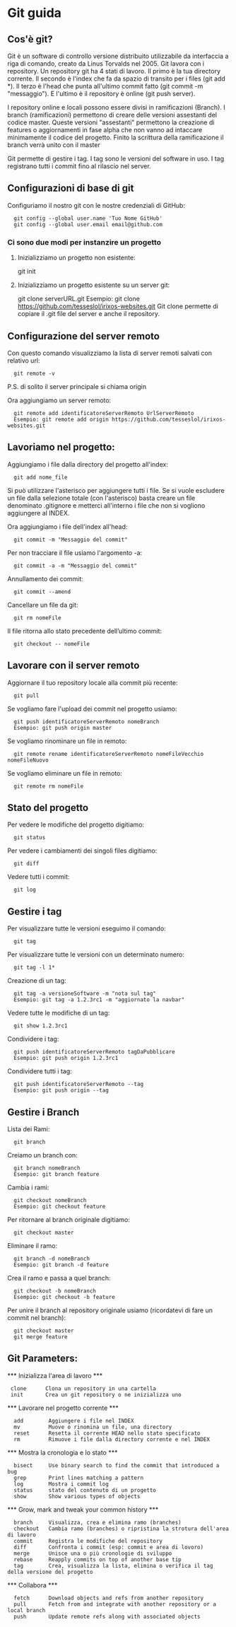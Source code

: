 Git guida
=========
Cos'è git?
-----------
Git è un software di controllo versione distribuito utilizzabile da interfaccia a riga di comando, creato da Linus Torvalds nel 2005. Git lavora con i repository.
Un repository git ha 4 stati di lavoro. Il primo è la tua directory corrente.
Il secondo è l'index che fa da spazio di transito per i files (git add \*). 
Il terzo è l'head che punta all'ultimo commit fatto (git commit -m "messaggio"). E l'ultimo è il repository è online (git push server).<br>

I repository online e locali possono essere divisi in ramificazioni (Branch). 
I branch (ramificazioni) permettono di creare delle versioni assestanti del codice master. Queste versioni "assestanti" permettono la creazione di features o aggiornamenti in fase alpha che non vanno ad intaccare minimamente il codice del progetto. Finito la scrittura della ramificazione il branch verrà unito con il master <br>

Git permette di gestire i tag. I tag sono le versioni del software in uso. I tag registrano tutti i commit fino al rilascio nel server.

Configurazioni di base di git
-----------------------------
Configuriamo il nostro git con le nostre credenziali di GitHub:

      git config --global user.name 'Tuo Nome GitHub'
      git config --global user.email email@github.com

### Ci sono due modi per instanzire un progetto ###
1) Inizializziamo un progetto non esistente:

      git init

2) Inizializziamo un progetto esistente su un server git:
      
      git clone serverURL.git
      Esempio: git clone https://github.com/tesseslol/irixos-websites.git
Git clone permette di copiare il .git file del server e anche il repository.

Configurazione del server remoto
--------------------------------
Con questo comando visualizziamo la lista di server remoti salvati con relativo url:
      
      git remote -v
P.S. di solito il server principale si chiama origin <br>

Ora aggiungiamo un server remoto:

      git remote add identificatoreServerRemoto UrlServerRemoto
      Esempio: git remote add origin https://github.com/tesseslol/irixos-websites.git

Lavoriamo nel progetto:
-----------------------
Aggiungiamo i file dalla directory del progetto all'index:
      
      git add nome_file
Si può utilizzare l'asterisco per aggiungere tutti i file. Se si vuole escludere un file dalla selezione totale (con l'asterisco) basta creare un file denominato .gitignore e metterci all'interno i file che non si vogliono aggiungere al INDEX.<br>

Ora aggiungiamo i file dell'index all'head:

      git commit -m "Messaggio del commit"
Per non tracciare il file usiamo l'argomento -a:

      git commit -a -m "Messaggio del commit"
      
Annullamento dei commit:
      
      git commit --amend

Cancellare un file da git:

      git rm nomeFile
      
Il file ritorna allo stato precedente dell’ultimo commit:
     
      git checkout -- nomeFile


Lavorare con il server remoto
-----------------------------
Aggiornare il tuo repository locale alla commit più recente:
      
      git pull
 Se vogliamo fare l'upload dei commit nel progetto usiamo:
      
      git push identificatoreServerRemoto nomeBranch
      Esempio: git push origin master
Se vogliamo rinominare un file in remoto:
      
      git remote rename identificatoreServerRemoto nomeFileVecchio nomeFileNuovo
Se vogliamo eliminare un file in remoto:

      git remote rm nomeFile
 
Stato del progetto
------------------
Per vedere le modifiche del progetto digitiamo:
      
      git status
Per vedere i cambiamenti dei singoli files digitiamo:

      git diff
Vedere tutti i commit:

      git log
 
Gestire i tag
-------------
Per visualizzare tutte le versioni eseguimo il comando:
      
      git tag
Per visualizzare tutte le versioni con un determinato numero:
      
      git tag -l 1*
Creazione di un tag:

      git tag -a versioneSoftware -m "nota sul tag"
      Esempio: git tag -a 1.2.3rc1 -m "aggiornato la navbar"
Vedere tutte le modifiche di un tag:

      git show 1.2.3rc1
Condividere i tag:

      git push identificatoreServerRemoto tagDaPubblicare
      Esempio: git push origin 1.2.3rc1 
Condividere tutti i tag:

      git push identificatoreServerRemoto --tag
      Esempio: git push origin --tag
            
Gestire i Branch
----------------
Lista dei Rami:

      git branch
Creiamo un branch con:
      
      git branch nomeBranch
      Esempio: git branch feature
Cambia i rami:

      git checkout nomeBranch
      Esempio: git checkout feature
Per ritornare al branch originale digitiamo:

      git checkout master
Eliminare il ramo:
      
      git branch -d nomeBranch
      Esempio: git branch -d feature
Crea il ramo e passa a quel branch:

      git checkout -b nomeBranch
      Esempio: git checkout -b feature
Per unire il branch al repository originale usiamo (ricordatevi di fare un commit nel branch):
      
      git checkout master
      git merge feature

Git Parameters:
---------------
*** Inizializza l'area di lavoro ***
      
     clone      Clona un repository in una cartella
     init       Crea un git repository o ne inizializza uno

*** Lavorare nel progetto corrente ***

      add        Aggiungere i file nel INDEX
      mv         Muove o rinomina un file, una directory
      reset      Resetta il corrente HEAD nello stato specificato
      rm         Rimuove i file dalla directory corrente e nel INDEX

*** Mostra la cronologia e lo stato ***

      bisect     Use binary search to find the commit that introduced a bug
      grep       Print lines matching a pattern
      log        Mostra i commit log
      status     stato del contenuto di un progetto
      show       Show various types of objects
   
*** Grow, mark and tweak your common history ***

      branch     Visualizza, crea e elimina ramo (branches)
      checkout   Cambia ramo (branches) o ripristina la strotura dell'area di lavoro 
      commit     Registra le modifiche del repository
      diff       Confronta i commit (esp: commit e area di lovoro)
      merge      Unisce una o più cronologie di sviluppo
      rebase     Reapply commits on top of another base tip
      tag        Crea, visualizza la lista, elimina o verifica il tag della versione del progetto

*** Collabora ***

      fetch      Download objects and refs from another repository
      pull       Fetch from and integrate with another repository or a local branch
      push       Update remote refs along with associated objects